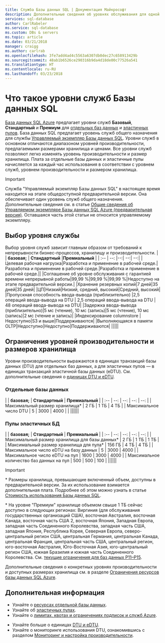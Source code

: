 ```yaml
---
title: Служба Базы данных SQL | Документация Майкрософт
description: Дополнительные сведения об уровнях обслуживания для одной базы данных или пула баз данных в зависимости от уровней производительности и размеров хранилища.
services: sql-database
author: CarlRabeler
ms.service: sql-database
ms.custom: DBs & servers
ms.topic: article
ms.date: 03/21/2018
manager: craigg
ms.author: carlrab
ms.openlocfilehash: 3fe7add4ad4c5563a6307db0dec27c658913429b
ms.sourcegitcommit: 48ab1b6526ce290316b9da4d18de00c77526a541
ms.translationtype: HT
ms.contentlocale: ru-RU
ms.lasthandoff: 03/23/2018
---
```

# <a name="what-are-azure-sql-database-service-tiers"></a>Что такое уровни служб Базы данных SQL

[База данных SQL Azure](sql-database-technical-overview.md) предлагает уровни служб **Базовый**, **Стандартный** и **Премиум** для [отдельных баз данных](sql-database-single-database-resources.md) и [эластичных пулов](sql-database-elastic-pool.md). База данных SQL предлагает уровень служб общего назначения для службы [Управляемый экземпляр Базы данных SQL](sql-database-managed-instance.md#managed-instance-service-tier). Уровни служб в основном отличаются диапазоном уровней производительности, предлагаемыми размерами хранилища и ценами.  Все уровни служб позволяют легко изменять уровень производительности и размер хранилища.  Плата за отдельные базы данных и эластичные пулы начисляется за каждый час использования в соответствии с уровнем служб, уровнем производительности и размером хранилища.   

> [!IMPORTANT]
> Служба "Управляемый экземпляр Базы данных SQL" в настоящее время находится на этапе общедоступной предварительной версии. Она обеспечивает один уровень служб общего назначения. Дополнительные сведения см. в статье [Общие сведения об Управляемом экземпляре Базы данных SQL Azure (предварительная версия)](sql-database-managed-instance.md). Оставшаяся часть этой статьи не относится управляемому экземпляру.

## <a name="choosing-a-service-tier"></a>Выбор уровня службы

Выбор уровня служб зависит главным образом от требований к непрерывности бизнес-процессов, хранилищу и производительности.
| | **базовая;** | **Стандартный** |**Премиальный**  |
| :-- | --: |--:| --:| --:| 
|Целевая рабочая нагрузка|Разработка и применение в рабочей среде.|Разработка и применение в рабочей среде.|Разработка и применение в рабочей среде.||
|Соглашение об уровне обслуживания с гарантией времени непрерывной работы|99,99 %|99,99 %|99,99 %|Недоступно на этапе предварительной версии.|
|Хранение резервных копий|7 дней|35 дней|35 дней|
|ЦП|Низкий|Низкий, средний, высокий|Средний, высокий|
|Пропускная способность ввода-вывода (приблизительно) |2,5 операций ввода-вывода на DTU  | 2,5 операций ввода-вывода на DTU | 48 операций ввода-вывода на DTU|
|Задержка ввода-вывода (приблизительно)|5 мс (чтение), 10 мс (запись)|5 мс (чтение), 10 мс (запись)|2 мс (чтение и запись)|
|Индексирование columnstore |Недоступно|S3 и выше|Поддерживаются|
|Выполняющаяся в памяти OLTP|Недоступно|Недоступно|Поддерживаются|
|||||

## <a name="performance-level-and-storage-size-limits"></a>Ограничения уровней производительности и размеров хранилища

Уровни производительности выражаются в единицах транзакций базы данных (DTU) для отдельных баз данных, а для эластичных пулов — в единицах транзакций эластичной базы данных (eDTU). См. дополнительные сведения о [единицах DTU и eDTU](sql-database-what-is-a-dtu.md).

### <a name="single-databases"></a>Отдельные базы данных

|  | **базовая;** | **Стандартный** | **Премиальный** | 
| :-- | --: | --: | --: | --: |
| Максимальный размер хранилища* | 2 ГБ | 1 TБ | 4 TБ  | 
| Максимальное число DTU | 5 | 3000 | 4000 | |
||||||

### <a name="elastic-pools"></a>Пулы эластичных БД

| | **базовая;** | **Стандартный** | **Премиальный** | 
| :-- | --: | --: | --: | --: |
| Максимальный размер хранилища для базы данных*  | 2 ГБ | 1 TБ | 1 TБ | 
| Максимальный размер хранилища для пула* | 156 ГБ | 4 TБ | 4 TБ | 
| Максимальное число eDTU на базу данных | 5 | 3000 | 4000 | 
| Максимальное число eDTU на пул | 1600 | 3000 | 4000 | 
| Максимальное количество баз данных на пул | 500  | 500 | 100 | 
||||||

> [!IMPORTANT]
> \* Размеры хранилища, превышающие включенный объем, доступны в предварительной версии. За их использование взимается дополнительная плата. Подробнее об этом можно узнать в статье [Стоимость использования Базы данных SQL](https://azure.microsoft.com/pricing/details/sql-database/). 
>
> \* На уровне "Премиум" хранилище объемом свыше 1 ТБ сейчас доступно в следующих регионах: Виргиния (для обслуживания государственных организаций США), восточная Австралия, восточная Канада, восточная часть США 2, восточная Япония, Западная Европа, западная часть Соединенного Королевства, западная часть США, западная Япония, Республика Корея, Северная Европа, северо-центральный регион США, центральная Германия, центральная Канада, центральная Франция, центральная часть США, центральный регион, юго-восточная Австралия, Юго-Восточная Азия, юго-центральный регион США, южная Бразилия и южная часть Соединенного Королевства. См. [текущие ограничения для баз данных P11–P15](sql-database-resource-limits.md#single-database-limitations-of-p11-and-p15-when-the-maximum-size-greater-than-1-tb).  
> 

Дополнительные сведения о конкретных уровнях производительности и доступных размерах хранилища см. в разделе [Ограничения ресурсов базы данных SQL Azure](sql-database-resource-limits.md).


## <a name="next-steps"></a>Дополнительная информация

- Узнайте о [ресурсах отдельной базы данных](sql-database-single-database-resources.md).
- Узнайте об [эластичных пулах](sql-database-elastic-pool.md).
- Узнайте о [лимитах, квотах и ограничениях подписок и служб Azure](../azure-subscription-service-limits.md).
* Узнайте больше о единицах [DTU и eDTU](sql-database-what-is-a-dtu.md).
* Узнайте о мониторинге использования DTU, ознакомившись с разделом [Мониторинг и настройка производительности](sql-database-troubleshoot-performance.md).

